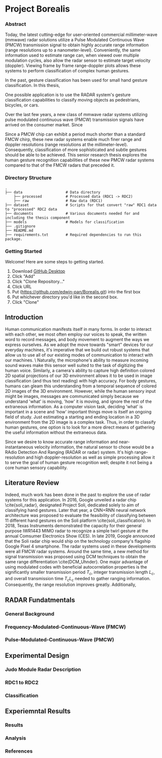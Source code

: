 # Project Borealis 

### Abstract
Today, the latest cutting-edge for user-oriented commercial millimeter-wave (mmwave) radar solutions utilize a Pulse Modulated Continuous Wave (PMCW) transmission signal to obtain highly accurate range information (range resolutions up to a nanometer-level). Conveniently, the same information used to estimate range can, when viewed over multiple modulation cycles, also allow the radar sensor to estimate target velocity (doppler). Viewing frame by frame range-doppler plots allows these systems to perform classification of complex human gestures. 

In the past, gesture classification has been used for small hand gesture classification. In this thesis, 

One possible application is to use the RADAR system's gesture classification capabilities to classify moving objects as pedestrians, bicycles, or cars. 

Over the last few years, a new class of mmwave radar systems utilizing pulse modulated continuous wave (PMCW) transmission signals have arrived on the consumer market. Since 


Since a PMCW chip can exhibit a period much shorter than a standard FMCW chirp, these new radar systems enable much finer range and doppler resolutions (range resolutions at the millimeter-level). Consequently, classification of more sophisticated and subtle gestures should be able to be achieved. This senior research thesis explores the human gesture recognition capabilities of these new PMCW radar systems compared to that of the FMCW radars that preceded it.

### Directory Structure
    .
    ├── data                    # Data directory
        ├── processed           # Processed data (RDC1 -> RDC2)
        ├── raw                 # Raw data (RDC1)
    ├── dataset                 # Scripts for that convert "raw" RDC1 data to "processed" RDC2 data
    ├── documents               # Various documents needed for and including the thesis component
    ├── models                  # Models for classification
    ├── .gitignore
    ├── README.md
    ├── requirements.txt        # Required dependencies to run this package.

### Getting Started
Welcome! Here are some steps to getting started.
1. Download [GitHub Desktop](https://desktop.github.com/)
2. Click "Add"
3. Click "Clone Repository..."
4. Click URL
5. Put (https://github.com/edwin-pan/Borealis.git) into the first box
6. Put whichever directory you'd like in the second box. 
7. Click "Clone"


## Introduction
Human communication manifests itself in many forms. In order to interact with each other, we most often employ our voices to speak, the written word to record messages, and body movement to augment the ways we express ourselves. As we adopt the move towards "smart" devices for our everyday machines, it's imperative that we build out robust systems that allow us to use all of our existing modes of communication to interact with our machines. \\
Naturally, the microphone's ability to measure incoming sound waves make this sensor well suited to the task of digitizing the human voice. Similarly, a camera's ability to capture high definition colored 2D spatial projections of our 3D environment allows it to be used in image classification (and thus text reading) with high accuracy. For body gestures, humans can gleam this understanding from a temporal sequence of colored 2D images of the 3D environment. However, while the human sensory input might be images, messages are communicated simply because we understand 'what' is moving, 'how' it is moving, and ignore the rest of the extraneous information. As a computer vision task, deciding 'what' is important in a scene and 'how' important things move is itself an ongoing field of study. Just estimating a starting and ending location in a 3D environment from the 2D image is a complex task. Thus, in order to classify human gestures, one option is to look for a more direct means of gathering the useful information without the extraneous data.

Since we desire to know accurate range information and near-instantaneous velocity information, the natural sensor to chose would be a RAdio Detection And Ranging (RADAR or radar) system. It's high range-resolution and high doppler-resolution as well as simple processing allow it to serve the goal of human gesture recognition well; despite it not being a core human sensory capability.

## Literature Review
Indeed, much work has been done in the past to explore the use of radar systems for this application. In 2016, Google unveiled a radar chip \cite{soli_radar}, designated Project Soli, dedicated solely to aim of classifying hand gestures. Later that year, a CNN+RNN neural network architecture was proposed to evaluate the feasibility of classifying between 11 different hand gestures on the Soli platform \cite{soli_classification}. In 2018, Texas Instruments demonstrated the capacity for their general purpose IWR1443 MIMO radar to recognize a simple twirl gesture at the annual Comsumer Electronics Show (CES). In late 2019, Google announced that the Soli radar chip would ship on the technology company's flagship Google Pixel 4 smartphone. The radar systems used in these developments were all FMCW radar systems. Around the same time, a new method for signal transmission was proposed using DCM techniques to obtain the same range differentiation \cite{DCM_Uhnder}. One major advantage of using modulated codes with beneficial autocorrelation properties is the significantly smaller transmission period $T_c$, integer transmission length $L_c$, and overall transmission time $T_cL_c$ needed to gather ranging information. Consequently, the range resolution improves greatly. Additionally, 


## RADAR Fundatmentals
### General Background
### Frequency-Modulated-Continuous-Wave (FMCW)
### Pulse-Modulated-Continuous-Wave (PMCW)

## Experimental Design
### Judo Module Radar Description
### RDC1 to RDC2
### Classification

## Experiemntal Results
### Results
### Analysis
### References
